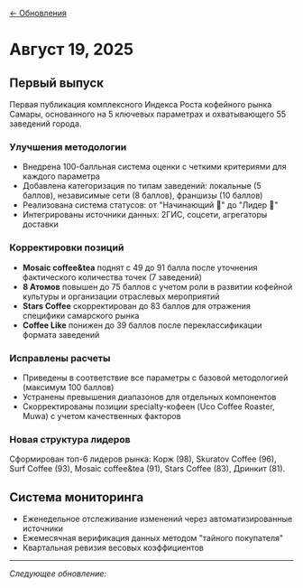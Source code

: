 [← Обновления](/changelog)

# Август 19, 2025

<Badge type="warning" text="Самара" /> <Badge type="tip" text="public" /> <Badge type="info" text="v1.0.0" />

## Первый выпуск

Первая публикация комплексного Индекса Роста кофейного рынка Самары, основанного на 5 ключевых параметрах и охватывающего 55 заведений города.

### Улучшения методологии

- Внедрена 100-балльная система оценки с четкими критериями для каждого параметра
- Добавлена категоризация по типам заведений: локальные (5 баллов), независимые сети (8 баллов), франшизы (10 баллов)
- Реализована система статусов: от "Начинающий 🚀" до "Лидер 👑"
- Интегрированы источники данных: 2ГИС, соцсети, агрегаторы доставки

### Корректировки позиций

- **Mosaic coffee&tea** поднят с 49 до 91 балла после уточнения фактического количества точек (7 заведений)
- **8 Атомов** повышен до 75 баллов с учетом роли в развитии кофейной культуры и организации отраслевых мероприятий
- **Stars Coffee** скорректирован до 83 баллов для отражения специфики самарского рынка
- **Coffee Like** понижен до 39 баллов после переклассификации формата заведений

### Исправлены расчеты

- Приведены в соответствие все параметры с базовой методологией (максимум 100 баллов)
- Устранены превышения диапазонов для отдельных компонентов
- Скорректированы позиции specialty-кофеен (Uco Coffee Roaster, Muwa) с учетом качественных факторов

### Новая структура лидеров

Сформирован топ-6 лидеров рынка: Корж (98), Skuratov Coffee (96), Surf Coffee (93), Mosaic coffee&tea (91), Stars Coffee (83), Дринкит (81).

## Система мониторинга

- Еженедельное отслеживание изменений через автоматизированные источники
- Ежемесячная верификация данных методом "тайного покупателя"
- Квартальная ревизия весовых коэффициентов

---

_Следующее обновление: <Badge type="info" text="Август 26, 2025" />_
